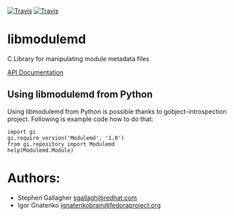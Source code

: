 [![Travis](https://img.shields.io/travis/fedora-modularity/libmodulemd.svg?style=plastic)](https://travis-ci.org/fedora-modularity/libmodulemd)
[![Travis](https://img.shields.io/coverity/scan/13739.svg?style=plastic)](https://scan.coverity.com/projects/sgallagher-libmodulemd)

# libmodulemd
C Library for manipulating module metadata files

[API Documentation](https://sgallagh.fedorapeople.org/docs/libmodulemd/1.1/)

## Using libmodulemd from Python

Using libmodulemd from Python is possible thanks to gobject-introspection
project. Following is example code how to do that:

```
import gi
gi.require_version('Modulemd', '1.0')
from gi.repository import Modulemd
help(Modulemd.Module)
```

# Authors:
* Stephen Gallagher <sgallagh@redhat.com>
* Igor Gnatenko <ignatenkobrain@fedoraproject.org>
